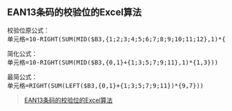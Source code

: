 ## EAN13条码的校验位的Excel算法

<pre name="code" class="Excel">
校验位原公式：
单元格=10-RIGHT(SUM(MID($B3,{1;2;3;4;5;6;7;8;9;10;11;12},1)*{1;3;1;3;1;3;1;3;1;3;1;3}))
</pre>

<pre name="code" class="Excel">
简化公式：
单元格=10-RIGHT(SUM(MID($B3,{0,1}+{1;3;5;7;9;11},1)*{1,3}))
</pre>

<pre name="code" class="Excel">
最简公式：
单元格=RIGHT(SUM(LEFT($B3,{0,1}+{1;3;5;7;9;11})*{9,7}))
</pre>

> [EAN13条码的校验位的Excel算法](https://blog.csdn.net/bitezijie/article/details/24318969)
